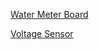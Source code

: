 [Water Meter Board](http://www.instructables.com/id/Monitoring-residential-water-usage-by-reading-muni/)


[Voltage Sensor](https://courses.cit.cornell.edu/ee476/FinalProjects/s2008/cj72_xg37/cj72_xg37/index.html)
